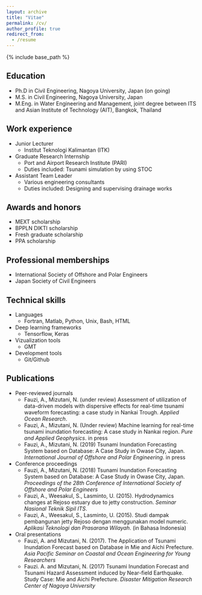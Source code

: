 ```yaml
---
layout: archive
title: "Vitae"
permalink: /cv/
author_profile: true
redirect_from:
  - /resume
---
```


{% include base_path %}

## Education

<!-- * Associate in Civil Engineering, Institut Teknologi Sepuluh Nopember (ITS), Surabaya, Indonesia
* B.S. in Civil Engineering, ITS, Surabaya, Indonesia -->
* Ph.D in Civil Engineering, Nagoya University, Japan (on going)
* M.S. in Civil Engineering, Nagoya University, Japan
* M.Eng. in Water Engineering and Management, joint degree between ITS and Asian Institute of Technology (AIT), Bangkok, Thailand

## Work experience

* Junior Lecturer
  * Institut Teknologi Kalimantan (ITK)
* Graduate Research Internship
  * Port and Airport Research Institute (PARI)
  * Duties included: Tsunami simulation by using STOC
* Assistant Team Leader
  * Various engineering consultants
  * Duties included: Designing and supervising drainage works

## Awards and honors

* MEXT scholarship
* BPPLN DIKTI scholarship
* Fresh graduate scholarship
* PPA scholarship

## Professional memberships

* International Society of Offshore and Polar Engineers
* Japan Society of Civil Engineers

## Technical skills

* Languages
  * Fortran, Matlab, Python, Unix, Bash, HTML
* Deep learning frameworks
  * Tensorflow, Keras
* Vizualization tools
  * GMT
* Development tools
  * Git/Github

## Publications

* Peer-reviewed journals
  * Fauzi, A., Mizutani, N. (under review) Assessment of utilization of data-driven models with dispersive effects for real-time tsunami waveform forecasting: a case study in Nankai Trough. <i>Applied Ocean Research</i>.
  * Fauzi, A., Mizutani, N. (Under review) Machine learning for real-time tsunami inundation forecasting: A case study in Nankai region. <i>Pure and Applied Geophysics</i>. in press
  * Fauzi, A., Mizutani, N. (2019) Tsunami Inundation Forecasting System based on Database: A Case Study in Owase City, Japan. <i>International Journal of Offshore and Polar Engineering</i>. in press
* Conference proceedings
  * Fauzi, A., Mizutani, N. (2018) Tsunami Inundation Forecasting System based on Database: A Case Study in Owase City, Japan. <i>Proceedings of the 28th Conference of International Society of Offshore and Polar Engineers</i>
  * Fauzi, A., Weesakul, S., Lasminto, U. (2015). Hydrodynamics changes at Rejoso estuary due to jetty construction. <i>Seminar Nasional Teknik Sipil ITS</i>.
  * Fauzi, A., Weesakul, S., Lasminto, U. (2015). Studi dampak pembangunan jetty Rejoso dengan menggunakan model numeric. <i>Aplikasi Teknologi dan Prasarana Wilayah</i>. (in Bahasa Indonesia)
* Oral presentations
  * Fauzi, A. and Mizutani, N. (2017). The Application of Tsunami Inundation Forecast based on Database in Mie and Aichi Prefecture. <i>Asia Pacific Seminar on Coastal and Ocean Engineering for Young Researchers</i>
  * Fauzi. A. and Mizutani, N. (2017) Tsunami Inundation Forecast and Tsunami Hazard Assessment induced by Near-field Earthquake. Study Case: Mie and Aichi Prefecture. <i>Disaster Mitigation Research Center of Nagoya University</i>
